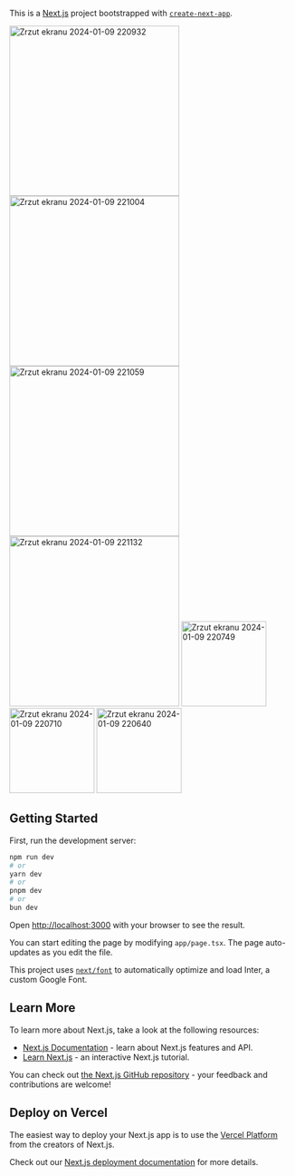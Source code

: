 This is a [Next.js](https://nextjs.org/) project bootstrapped with [`create-next-app`](https://github.com/vercel/next.js/tree/canary/packages/create-next-app).


<img width="300" alt="Zrzut ekranu 2024-01-09 220932" src="https://github.com/ajarek/next-14-ep-22-ecommerce-auth/assets/61388692/c6964d86-443e-4387-8f8b-09c69e2c658b">
<img width="300" alt="Zrzut ekranu 2024-01-09 221004" src="https://github.com/ajarek/next-14-ep-22-ecommerce-auth/assets/61388692/9b0afa9a-9079-4c2d-8d1c-6354ff862e2e">

<img width="300" alt="Zrzut ekranu 2024-01-09 221059" src="https://github.com/ajarek/next-14-ep-22-ecommerce-auth/assets/61388692/74b4d27a-b0b6-4cc5-89eb-ece3f59756f7">
<img width="300" alt="Zrzut ekranu 2024-01-09 221132" src="https://github.com/ajarek/next-14-ep-22-ecommerce-auth/assets/61388692/b64a0434-63d3-42d5-8fc9-73a69965cbe4">

<img width="150" alt="Zrzut ekranu 2024-01-09 220749" src="https://github.com/ajarek/next-14-ep-22-ecommerce-auth/assets/61388692/bf99f342-e0e8-44df-8df1-caaf0332489a">
<img width="150" alt="Zrzut ekranu 2024-01-09 220710" src="https://github.com/ajarek/next-14-ep-22-ecommerce-auth/assets/61388692/e9fed236-dc6d-499e-a7ea-2d7e88bdd96a">
<img width="150" alt="Zrzut ekranu 2024-01-09 220640" src="https://github.com/ajarek/next-14-ep-22-ecommerce-auth/assets/61388692/e31447cb-7816-4e97-be7c-7e0e9bb3516f">



## Getting Started

First, run the development server:

```bash
npm run dev
# or
yarn dev
# or
pnpm dev
# or
bun dev
```

Open [http://localhost:3000](http://localhost:3000) with your browser to see the result.

You can start editing the page by modifying `app/page.tsx`. The page auto-updates as you edit the file.

This project uses [`next/font`](https://nextjs.org/docs/basic-features/font-optimization) to automatically optimize and load Inter, a custom Google Font.

## Learn More

To learn more about Next.js, take a look at the following resources:

- [Next.js Documentation](https://nextjs.org/docs) - learn about Next.js features and API.
- [Learn Next.js](https://nextjs.org/learn) - an interactive Next.js tutorial.

You can check out [the Next.js GitHub repository](https://github.com/vercel/next.js/) - your feedback and contributions are welcome!

## Deploy on Vercel

The easiest way to deploy your Next.js app is to use the [Vercel Platform](https://vercel.com/new?utm_medium=default-template&filter=next.js&utm_source=create-next-app&utm_campaign=create-next-app-readme) from the creators of Next.js.

Check out our [Next.js deployment documentation](https://nextjs.org/docs/deployment) for more details.
